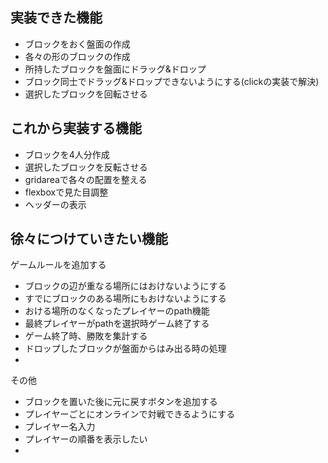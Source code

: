 ## 実装できた機能
- ブロックをおく盤面の作成
- 各々の形のブロックの作成
- 所持したブロックを盤面にドラッグ&ドロップ
- ブロック同士でドラッグ&ドロップできないようにする(clickの実装で解決)
- 選択したブロックを回転させる

## これから実装する機能
- ブロックを4人分作成
- 選択したブロックを反転させる
- gridareaで各々の配置を整える
- flexboxで見た目調整
- ヘッダーの表示

## 徐々につけていきたい機能
ゲームルールを追加する
- ブロックの辺が重なる場所にはおけないようにする
- すでにブロックのある場所にもおけないようにする
- おける場所のなくなったプレイヤーのpath機能
- 最終プレイヤーがpathを選択時ゲーム終了する
- ゲーム終了時、勝敗を集計する
- ドロップしたブロックが盤面からはみ出る時の処理
-
その他
- ブロックを置いた後に元に戻すボタンを追加する
- プレイヤーごとにオンラインで対戦できるようにする
- プレイヤー名入力
- プレイヤーの順番を表示したい
-